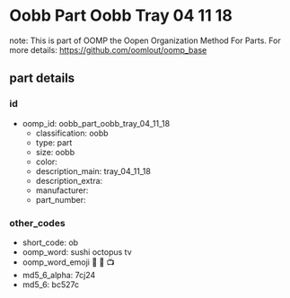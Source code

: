 # Oobb Part Oobb Tray 04 11 18  

note: This is part of OOMP the Oopen Organization Method For Parts. For more details: https://github.com/oomlout/oomp_base

##  part details





### id
* oomp_id: oobb_part_oobb_tray_04_11_18
  * classification: oobb
  * type: part
  * size: oobb
  * color: 
  * description_main: tray_04_11_18
  * description_extra: 
  * manufacturer: 
  * part_number: 

### other_codes
* short_code: ob
* oomp_word: sushi octopus tv
* oomp_word_emoji :sushi: :octopus: :tv:
* md5_6_alpha: 7cj24
* md5_6: bc527c